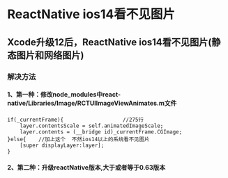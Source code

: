 # ReactNative ios14看不见图片

## Xcode升级12后，ReactNative ios14看不见图片(静态图片和网络图片)

### 解决方法

#### 1、第一种：修改node_modules中react-native/Libraries/Image/RCTUIImageViewAnimates.m文件

```
if(_currentFrame){                   //275行
    layer.contentsScale = self.animatedImageScale;
    layer.contents = (__bridge id)_currentFrame.CGImage;
}else{    //加上这个  不然ios14以上的系统看不见图片
    [super displayLayer:layer];
}
```

#### 2、第二种：升级reactNative版本,大于或者等于0.63版本